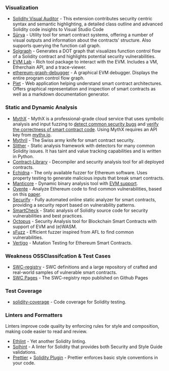 ### Visualization

- [Solidity Visual Auditor](https://marketplace.visualstudio.com/items?itemName=tintinweb.solidity-visual-auditor) - This extension contributes security centric syntax and semantic highlighting, a detailed class outline and advanced Solidity code insights to Visual Studio Code
- [Sūrya](https://github.com/ConsenSys/surya) - Utility tool for smart contract systems, offering a number of visual outputs and information about the contracts' structure. Also supports querying the function call graph.
- [Solgraph](https://github.com/raineorshine/solgraph) - Generates a DOT graph that visualizes function control flow of a Solidity contract and highlights potential security vulnerabilities.
- [EVM Lab](https://github.com/ethereum/evmlab) - Rich tool package to interact with the EVM. Includes a VM, Etherchain API, and a trace-viewer.
- [ethereum-graph-debugger](https://github.com/fergarrui/ethereum-graph-debugger) - A graphical EVM debugger. Displays the entire program control flow graph.
- [Piet](https://github.com/slockit/piet) - Web application helping understand smart contract architectures. Offers graphical representation and inspection of smart contracts as well as a markdown documentation generator.

### Static and Dynamic Analysis

- [MythX](https://mythx.io) - MythX is a professional-grade cloud service that uses symbolic analysis and input fuzzing to [detect common security bugs](https://medium.com/consensys-diligence/detecting-the-top-4-critical-smart-contract-vulnerabilities-with-mythx-9c568d7db7a6) and [verify the correctness of smart contract code](https://medium.com/coinmonks/advanced-smart-contract-security-verification-in-remix-9630b43695e5). Using MythX requires an API key from [mythx.io](https://mythx.io).
- [Mythril](https://github.com/ConsenSys/mythril) - The Swiss army knife for smart contract security.
- [Slither](https://github.com/trailofbits/slither) - Static analysis framework with detectors for many common Solidity issues. It has taint and value tracking capabilities and is written in Python.
- [Contract-Library](https://contract-library.com) - Decompiler and security analysis tool for all deployed contracts.
- [Echidna](https://github.com/trailofbits/echidna) - The only available fuzzer for Ethereum software. Uses property testing to generate malicious inputs that break smart contracts.
- [Manticore](https://github.com/trailofbits/manticore) - Dynamic binary analysis tool with [EVM support](https://asciinema.org/a/haJU2cl0R0Q3jB9wd733LVosL).
- [Oyente](https://github.com/melonproject/oyente) - Analyze Ethereum code to find common vulnerabilities, based on this [paper](http://www.comp.nus.edu.sg/~loiluu/papers/oyente.pdf).
- [Securify](https://github.com/eth-sri/securify2) - Fully automated online static analyzer for smart contracts, providing a security report based on vulnerability patterns.
- [SmartCheck](https://tool.smartdec.net) - Static analysis of Solidity source code for security vulnerabilities and best practices.
- [Octopus](https://github.com/quoscient/octopus) - Security Analysis tool for Blockchain Smart Contracts with support of EVM and (e)WASM.
- [sFuzz](https://sfuzz.github.io/) - Efficient fuzzer inspired from AFL to find common vulnerabilities.
- [Vertigo](https://github.com/JoranHonig/vertigo) - Mutation Testing for Ethereum Smart Contracts.

### Weakness OSSClassifcation & Test Cases

- [SWC-registry](https://github.com/SmartContractSecurity/SWC-registry/) - SWC definitions and a large repository of crafted and real-world samples of vulnerable smart contracts.
- [SWC Pages](https://smartcontractsecurity.github.io/SWC-registry/) - The SWC-registry repo published on Github Pages

### Test Coverage

- [solidity-coverage](https://github.com/sc-forks/solidity-coverage) - Code coverage for Solidity testing.

### Linters and Formatters

Linters improve code quality by enforcing rules for style and composition, making code easier to read and review.

- [Ethlint](https://github.com/duaraghav8/Ethlint) - Yet another Solidity linting.
- [Solhint](https://github.com/protofire/solhint) - A linter for Solidity that provides both Security and Style Guide validations.
- [Prettier](https://prettier.io/) + [Solidity Plugin](https://github.com/prettier-solidity/prettier-plugin-solidity) - Prettier enforces basic style conventions in your code.
